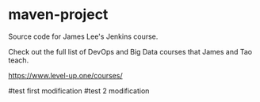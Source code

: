 # maven-project
Source code for James Lee's Jenkins course.

Check out the full list of DevOps and Big Data courses that James and Tao teach.

https://www.level-up.one/courses/

#test first modification
#test 2 modification

